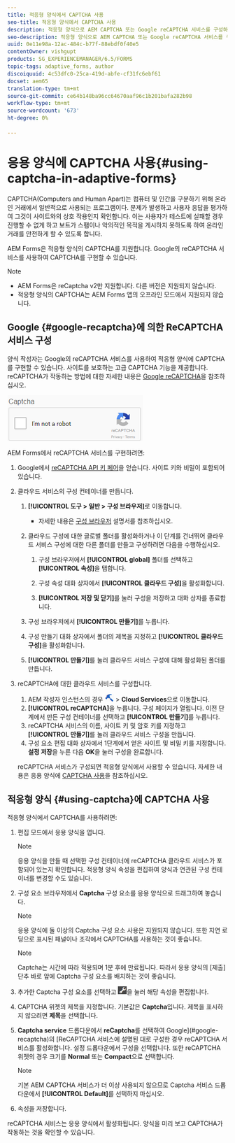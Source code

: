 ```yaml
---
title: 적응형 양식에서 CAPTCHA 사용
seo-title: 적응형 양식에서 CAPTCHA 사용
description: 적응형 양식으로 AEM CAPTCHA 또는 Google reCAPTCHA 서비스를 구성하는 방법을 알아봅니다.
seo-description: 적응형 양식으로 AEM CAPTCHA 또는 Google reCAPTCHA 서비스를 구성하는 방법을 알아봅니다.
uuid: 0e11e98a-12ac-484c-b77f-88ebdf0f40e5
contentOwner: vishgupt
products: SG_EXPERIENCEMANAGER/6.5/FORMS
topic-tags: adaptive_forms, author
discoiquuid: 4c53dfc0-25ca-419d-abfe-cf31fc6ebf61
docset: aem65
translation-type: tm+mt
source-git-commit: ce64b148ba96cc64670aaf96c1b201bafa282b98
workflow-type: tm+mt
source-wordcount: '673'
ht-degree: 0%

---
```



# 응용 양식에 CAPTCHA 사용{#using-captcha-in-adaptive-forms}

CAPTCHA(Computers and Human Apart)는 컴퓨터 및 인간을 구분하기 위해 온라인 거래에서 일반적으로 사용되는 프로그램이다. 문제가 발생하고 사용자 응답을 평가하여 그것이 사이트와의 상호 작용인지 확인합니다. 이는 사용자가 테스트에 실패할 경우 진행할 수 없게 하고 보트가 스팸이나 악의적인 목적을 게시하지 못하도록 하여 온라인 거래를 안전하게 할 수 있도록 합니다.

AEM Forms은 적응형 양식의 CAPTCHA를 지원합니다. Google의 reCAPTCHA 서비스를 사용하여 CAPTCHA를 구현할 수 있습니다.

>[!NOTE]
>
>* AEM Forms은 reCaptcha v2만 지원합니다. 다른 버전은 지원되지 않습니다.
>* 적응형 양식의 CAPTCHA는 AEM Forms 앱의 오프라인 모드에서 지원되지 않습니다.

>



## Google {#google-recaptcha}에 의한 ReCAPTCHA 서비스 구성

양식 작성자는 Google의 reCAPTCHA 서비스를 사용하여 적응형 양식에 CAPTCHA를 구현할 수 있습니다. 사이트를 보호하는 고급 CAPTCHA 기능을 제공합니다. reCAPTCHA가 작동하는 방법에 대한 자세한 내용은 [Google reCAPTCHA](https://developers.google.com/recaptcha/)을 참조하십시오.

![Recaptcha](assets/recaptcha_new.png)

AEM Forms에서 reCAPTCHA 서비스를 구현하려면:

1. Google에서 [reCAPTCHA API 키 페어](https://www.google.com/recaptcha/admin)을 얻습니다. 사이트 키와 비밀이 포함되어 있습니다.
1. 클라우드 서비스의 구성 컨테이너를 만듭니다.

   1. **[!UICONTROL 도구 > 일반 > 구성 브라우저]**&#x200B;로 이동합니다.
      * 자세한 내용은 [구성 브라우저](/help/sites-administering/configurations.md) 설명서를 참조하십시오.
   1. 클라우드 구성에 대한 글로벌 폴더를 활성화하거나 이 단계를 건너뛰어 클라우드 서비스 구성에 대한 다른 폴더를 만들고 구성하려면 다음을 수행하십시오.

      1. 구성 브라우저에서 **[!UICONTROL global]** 폴더를 선택하고 **[!UICONTROL 속성]**&#x200B;을 탭합니다.

      1. 구성 속성 대화 상자에서 **[!UICONTROL 클라우드 구성]**&#x200B;을 활성화합니다.
      1. **[!UICONTROL 저장 및 닫기]**&#x200B;를 눌러 구성을 저장하고 대화 상자를 종료합니다.
   1. 구성 브라우저에서 **[!UICONTROL 만들기]**&#x200B;를 누릅니다.
   1. 구성 만들기 대화 상자에서 폴더의 제목을 지정하고 **[!UICONTROL 클라우드 구성]**&#x200B;을 활성화합니다.
   1. **[!UICONTROL 만들기]**&#x200B;를 눌러 클라우드 서비스 구성에 대해 활성화된 폴더를 만듭니다.


1. reCAPTCHA에 대한 클라우드 서비스를 구성합니다.

   1. AEM 작성자 인스턴스의 경우 ![tools-1](assets/tools-1.png) > **Cloud Services**&#x200B;으로 이동합니다.
   1. **[!UICONTROL reCAPTCHA]**&#x200B;을 누릅니다. 구성 페이지가 열립니다. 이전 단계에서 만든 구성 컨테이너를 선택하고 **[!UICONTROL 만들기]**&#x200B;를 누릅니다.
   1. reCAPTCHA 서비스의 이름, 사이트 키 및 암호 키를 지정하고 **[!UICONTROL 만들기]**&#x200B;를 눌러 클라우드 서비스 구성을 만듭니다.
   1. 구성 요소 편집 대화 상자에서 1단계에서 얻은 사이트 및 비밀 키를 지정합니다. **설정 저장**&#x200B;을 누른 다음 **OK**&#x200B;을 눌러 구성을 완료합니다.

   reCAPTCHA 서비스가 구성되면 적응형 양식에서 사용할 수 있습니다. 자세한 내용은 응용 양식에 [CAPTCHA 사용](#using-captcha)을 참조하십시오.

## 적응형 양식 {#using-captcha}에 CAPTCHA 사용

적응형 양식에서 CAPTCHA를 사용하려면:

1. 편집 모드에서 응용 양식을 엽니다.

   >[!NOTE]
   >
   >응용 양식을 만들 때 선택한 구성 컨테이너에 reCAPTCHA 클라우드 서비스가 포함되어 있는지 확인합니다. 적응형 양식 속성을 편집하여 양식과 연관된 구성 컨테이너를 변경할 수도 있습니다.

1. 구성 요소 브라우저에서 **Captcha** 구성 요소를 응용 양식으로 드래그하여 놓습니다.

   >[!NOTE]
   >
   >응용 양식에 둘 이상의 Captcha 구성 요소 사용은 지원되지 않습니다. 또한 지연 로딩으로 표시된 패널이나 조각에서 CAPTCHA를 사용하는 것이 좋습니다.

   >[!NOTE]
   >
   >Captcha는 시간에 따라 적용되며 1분 후에 만료됩니다. 따라서 응용 양식의 [제출] 단추 바로 앞에 Captcha 구성 요소를 배치하는 것이 좋습니다.

1. 추가한 Captcha 구성 요소를 선택하고 ![cmppr](assets/cmppr.png)을 눌러 해당 속성을 편집합니다.
1. CAPTCHA 위젯의 제목을 지정합니다. 기본값은 **Captcha**&#x200B;입니다. 제목을 표시하지 않으려면 **제목**&#x200B;을 선택합니다.
1. **Captcha service** 드롭다운에서 **reCaptcha**&#x200B;를 선택하여 Google](#google-recaptcha)의 [ReCAPTCHA 서비스에 설명된 대로 구성한 경우 reCAPTCHA 서비스를 활성화합니다. 설정 드롭다운에서 구성을 선택합니다. 또한 reCAPTCHA 위젯의 경우 크기를 **Normal** 또는 **Compact**&#x200B;으로 선택합니다.

   >[!NOTE]
   >
   >기본 AEM CAPTCHA 서비스가 더 이상 사용되지 않으므로 Captcha 서비스 드롭다운에서 **[!UICONTROL Default]**&#x200B;를 선택하지 마십시오.

1. 속성을 저장합니다.

reCAPTCHA 서비스는 응용 양식에서 활성화됩니다. 양식을 미리 보고 CAPTCHA가 작동하는 것을 확인할 수 있습니다.
